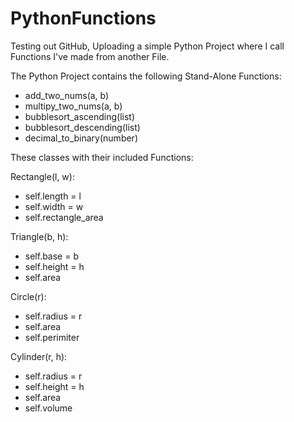 # PythonFunctions
Testing out GitHub, Uploading a simple Python Project where I call Functions I've made from another File.

The Python Project contains the following Stand-Alone Functions:

- add_two_nums(a, b)
- multipy_two_nums(a, b)
- bubblesort_ascending(list)
- bubblesort_descending(list)
- decimal_to_binary(number)

These classes with their included Functions:

Rectangle(l, w):
- self.length = l
- self.width = w
- self.rectangle_area

Triangle(b, h):
- self.base = b
- self.height = h
- self.area

Circle(r):
- self.radius = r
- self.area
- self.perimiter

Cylinder(r, h):
- self.radius = r
- self.height = h
- self.area
- self.volume


